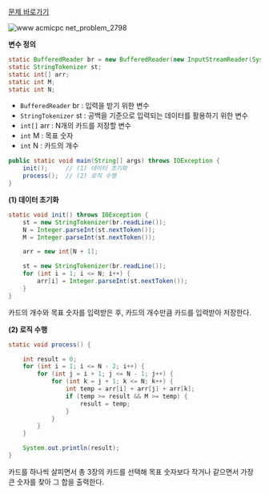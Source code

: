 [문제 바로가기](https://www.acmicpc.net/problem/2798)

![www acmicpc net_problem_2798](https://user-images.githubusercontent.com/78605779/194763674-b47d4697-f7fa-4154-8d40-883527e625ee.png)

**변수 정의**

```java
static BufferedReader br = new BufferedReader(new InputStreamReader(System.in));
static StringTokenizer st;
static int[] arr;
static int M;
static int N;
```

- `BufferedReader` br : 입력을 받기 위한 변수
- `StringTokenizer` st : 공백을 기준으로 입력되는 데이터를 활용하기 위한 변수
- `int[]` arr : N개의 카드를 저장할 변수
- `int` M : 목표 숫자
- `int` N : 카드의 개수

```java
public static void main(String[] args) throws IOException {
    init();     // (1) 데이터 초기화
    process();  // (2) 로직 수행
}
```

**(1) 데이터 초기화**

```java
static void init() throws IOException {
    st = new StringTokenizer(br.readLine());
    N = Integer.parseInt(st.nextToken());
    M = Integer.parseInt(st.nextToken());

    arr = new int[N + 1];

    st = new StringTokenizer(br.readLine());
    for (int i = 1; i <= N; i++) {
        arr[i] = Integer.parseInt(st.nextToken());
    }
}
```

카드의 개수와 목표 숫자를 입력받은 후, 카드의 개수만큼 카드를 입력받아 저장한다.

**(2) 로직 수행**

```java
static void process() {

    int result = 0;
    for (int i = 1; i <= N - 2; i++) {
        for (int j = i + 1; j <= N - 1; j++) {
            for (int k = j + 1; k <= N; k++) {
                int temp = arr[i] + arr[j] + arr[k];
                if (temp >= result && M >= temp) {
                    result = temp;
                }
            }
        }
    }

    System.out.println(result);
}
```

카드를 하나씩 살피면서 총 3장의 카드를 선택해 목표 숫자보다 작거나 같으면서 가장 큰 숫자를 찾아 그 합을 출력한다.